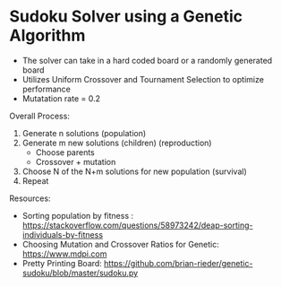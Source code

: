 # Sudoku Solver using a Genetic Algorithm 

- The solver can take in a hard coded board or a randomly generated board 
- Utilizes Uniform Crossover and Tournament Selection to optimize performance 
- Mutatation rate = 0.2


Overall Process: 
1) Generate n solutions (population)
2) Generate m new solutions (children) (reproduction)
    - Choose parents
    - Crossover + mutation
3) Choose N of the N+m solutions for new population (survival)
4) Repeat


Resources:
- Sorting population by fitness : https://stackoverflow.com/questions/58973242/deap-sorting-individuals-by-fitness
- Choosing Mutation and Crossover Ratios for Genetic:  https://www.mdpi.com
- Pretty Printing Board: https://github.com/brian-rieder/genetic-sudoku/blob/master/sudoku.py
